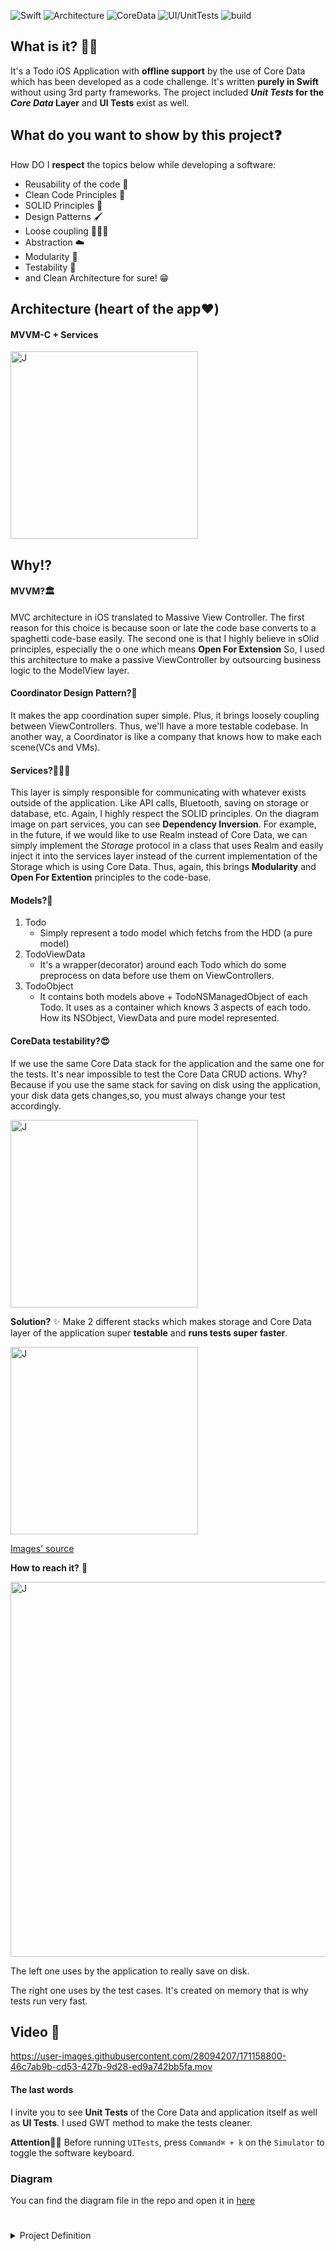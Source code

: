 
![Swift](https://img.shields.io/badge/Swift-5.6.1-orange) ![Architecture](https://img.shields.io/badge/Architecture-MVVM-orange) ![CoreData](https://img.shields.io/badge/CoreData-3.2-blue) ![UI/UnitTests](https://img.shields.io/badge/UI%2FUNIT-Tests-brightgreen) ![build](https://img.shields.io/badge/build-passing-brightgreen)
## What is it? 🙋🏻

It's a Todo iOS Application with **offline support** by the use of Core Data which has been developed as a code challenge. It's written **purely in Swift** without using 3rd party frameworks. The project included **_Unit Tests_ for the _Core Data_ Layer** and **UI Tests** exist as well.


## What do you want to show by this project❓

How DO I **respect** the topics below while developing a software:

* Reusability of the code 🔁
* Clean Code Principles 🧼
* SOLID Principles 🥰
* Design Patterns 🖌
* Loose coupling 🙇🏻‍♂️
* Abstraction ☁️
* Modularity 🧱
* Testability 🧪
* and Clean Architecture for sure! 😁

## Architecture (heart of the app❤️)
#### MVVM-C + Services

<img src="https://www.uplooder.net/img/image/46/4aaf75fe14df0917b9a23bee6abee30b/architecture-diagram.jpg" alt="J" width="300"/>


## Why⁉️
#### MVVM?🏛
MVC architecture in iOS translated to Massive View Controller. The first reason for this choice is because soon or late the code base converts to a spaghetti code-base easily.  The second one is that I highly believe in sOlid principles, especially the o one which means **Open For Extension** So, I used this architecture to make a passive ViewController by outsourcing business logic to the ModelView layer.

#### Coordinator Design Pattern?🚦
It makes the app coordination super simple. Plus, it brings loosely coupling between ViewControllers. Thus, we'll have a more testable codebase. In another way, a Coordinator is like a company that knows how to make each scene(VCs and VMs).

#### Services?🧑🏻‍🔧
This layer is simply responsible for communicating with whatever exists outside of the application. Like API calls, Bluetooth, saving on storage or database, etc.
Again, I highly respect the SOLID principles. On the diagram image on part services, you can see **Dependency Inversion**. For example, in the future, if we would like to use Realm instead of Core Data, we can simply implement the *Storage* protocol in a class that uses Realm and easily inject it into the services layer instead of the current implementation of the Storage which is using Core Data. Thus, again, this brings **Modularity** and **Open For Extention** principles to the code-base.

#### Models?🫥

1. Todo
    * Simply represent a todo model which fetchs from the HDD (a pure model)
2. TodoViewData
    * It's a wrapper(decorator) around each Todo which do some preprocess on data before use them on ViewControllers.
3. TodoObject
   * It contains both models above + TodoNSManagedObject of each Todo. It uses as a container which knows 3 aspects of each todo. How its NSObject, ViewData and pure model represented.

#### CoreData testability?😍

If we use the same Core Data stack for the application and the same one for the tests. It's near impossible to test the Core Data CRUD actions.
Why? Because if you use the same stack for saving on disk using the application, your disk data gets changes,so, you must always change your test accordingly.

<img src="https://www.uplooder.net/img/image/13/fc5c2227e79f65b8313313bd84bdabd4/simple.png" alt="J" width="300"/>

**Solution?** ✨
Make 2 different stacks which makes storage and Core Data layer of the application super **testable** and **runs tests super faster**.

<img src="https://www.uplooder.net/img/image/28/728fb3e26193ed163305f680e3b72fdb/medium.png" alt="J" width="300"/>

[Images' source](https://github.com/jrasmusson/swift-arcade/tree/master/CoreData/images)

**How to reach it?** 🧠

<img src="https://www.uplooder.net/img/image/99/80402952ef313e980b9ac940a569e937/Untitled-3.jpeg" alt="J" width="600"/>

The left one uses by the application to really save on disk.

The right one uses by the test cases. It's created on memory that is why tests run very fast.

## Video 🎥




https://user-images.githubusercontent.com/28094207/171158800-46c7ab9b-cd53-427b-9d28-ed9a742bb5fa.mov





#### The last words
I invite you to see **Unit Tests** of the Core Data and application itself as well as **UI Tests**. I used GWT method to make the tests cleaner.

**Attention**☝🏼
Before running `UITests`, press `Command⌘ + k` on the `Simulator` to toggle the software keyboard.

### Diagram
You can find the diagram file in the repo and open it in [here](https://app.diagrams.net/) 


#
#
<details>
<summary>Project Definition</summary>
<br>

## Project:

We would like you to build a simple "to-do" app which consists of tasks in list and task detail in detail screen.

### Technical Requirements:

* Feel free to use any architecture or design pattern
* Do not use any reactive paradigm (SwiftUI, RxSwift etc.)
* You can build the user interface with XIBs || Storyboards || Code
* For the local storage, you should use Realm or CoreData

### Evaluation Criteria:

* For the local storage, you should use Realm or CoreData
* Keep code as clean as possible
* Your code should be easy to maintain
* Do not try to build a fancy UI, your implementation details are more important
* Consistency on code convention and indentation
* Library usage (No more and less than required)
* Git usage
* A README.md which describes technical details/decisions
* Unit Tests or UI Tests are bonus

### Submission:

After completing the assignment, create a pull request to `main` branch.
Then please send an email to the People Department with the link of the GitHub repo.
</details>
